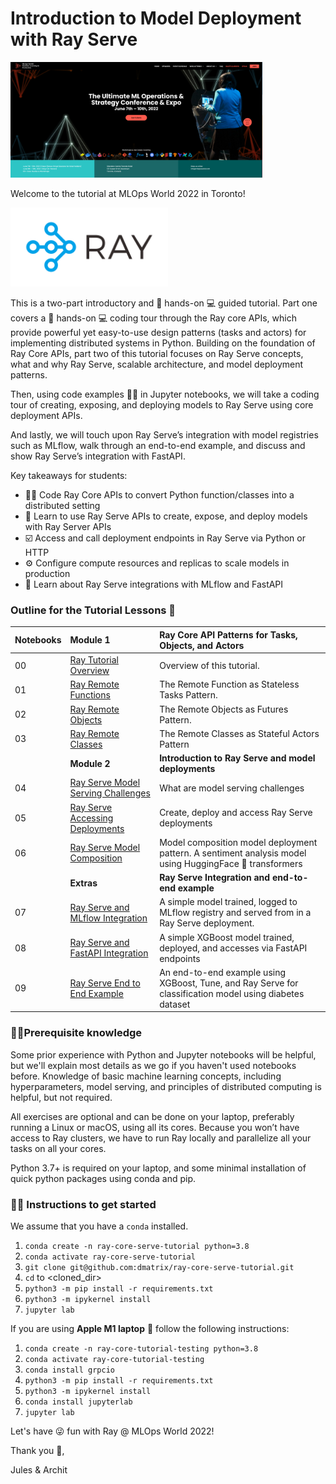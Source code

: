 # Introduction to Model Deployment with Ray Serve

<img src="images/mlops_world_toronto.png" height="50%" width="80%">

Welcome to the tutorial at MLOps World 2022 in Toronto!

<img src="images/ray-logo.png" height="50%" width="50%">

This is a two-part introductory and 👩 hands-on 💻 guided tutorial. Part one covers a 👩 hands-on 💻 coding tour through the Ray core APIs, 
which provide powerful yet easy-to-use design patterns (tasks and actors) for implementing distributed systems in Python. Building 
on the foundation of Ray Core APIs, part two of this tutorial focuses on Ray Serve concepts, what and why Ray Serve, 
scalable architecture, and model deployment patterns. 

Then, using code examples 👩‍💻 in Jupyter notebooks, we will take a coding tour of creating, exposing, and deploying models 
to Ray Serve using core deployment APIs.

And lastly, we will touch upon Ray Serve’s integration with model registries such as MLflow, walk through an end-to-end example, 
and discuss and show Ray Serve’s integration with FastAPI.

Key takeaways for students:
 * 👩‍💻 Code Ray Core APIs to convert Python function/classes into a distributed setting
 * 📖 Learn to use Ray Serve APIs to create, expose, and deploy models with Ray Server APIs
 * ☑️ Access and call deployment endpoints in Ray Serve via Python or HTTP
 * ⚙️ Configure compute resources and replicas to scale models in production
 * 📖 Learn about Ray Serve integrations with MLflow and FastAPI

### Outline for the Tutorial Lessons 📖


| Notebooks| **Module 1**|**Ray Core API Patterns for Tasks, Objects, and Actors** |
|:---------| :-----------|:----------------------------------------------------------|
| 00  | [Ray Tutorial Overview](ex_00_tutorial_overview.ipynb) | Overview of this tutorial. |
| 01  | [Ray Remote Functions ](ex_01_remote_funcs.ipynb) |The Remote Function as Stateless Tasks Pattern. |
| 02  | [Ray Remote Objects](ex_02_remote_objs.ipynb) |The Remote Objects as Futures Pattern. |
| 03  | [Ray Remote Classes](ex_03_remote_classes.ipynb) |The Remote Classes as Stateful Actors Pattern |
|     |**Module 2**|**Introduction to Ray Serve and model deployments** |
| 04  | [Ray Serve Model Serving Challenges](ex_04_model_serving_challenges.ipynb) | What are model serving challenges |
| 05  | [Ray Serve Accessing Deployments]( ex_05_ray_serve_create_and_access_deployments.ipynb) | Create, deploy and access Ray Serve deployments |
| 06  | [Ray Serve Model Composition](ex_06_model_composition.ipynb) | Model composition model deployment pattern. A sentiment analysis model using HuggingFace 🤗 transformers|
|     | **Extras** | **Ray Serve Integration and end-to-end example** |
| 07  | [Ray Serve and MLflow Integration](ex_07_ray_serve_mlflow.ipynb) | A simple model trained, logged to MLflow registry and served from in a Ray Serve deployment. |
| 08  | [Ray Serve and FastAPI Integration](ex_08_ray_serve_fastapi.ipynb) | A simple XGBoost model trained, deployed, and accesses via FastAPI endpoints |
| 09  | [Ray Serve End to End Example](ex_09_ray_serve_end_to_end.ipynb) | An end-to-end example using XGBoost, Tune, and Ray Serve for classification model using diabetes dataset |

### 🧑‍🎓Prerequisite knowledge ###

Some prior experience with Python and Jupyter notebooks will be helpful, but we'll explain most details as we go if you 
haven't used notebooks before. Knowledge of basic machine learning concepts, including hyperparameters, model serving, 
and principles of distributed computing is helpful, but not required.

All exercises are optional and can be done on your laptop, preferably running a Linux or macOS, using all its cores. 
Because you won’t have access to Ray clusters, we have to run Ray locally and parallelize all your tasks on all your cores.

Python 3.7+ is required on your laptop, and some minimal installation of quick python packages using conda and pip.

### 👩‍🏫 Instructions to get started

We assume that you have a `conda` installed.

 1. `conda create -n ray-core-serve-tutorial python=3.8`
 2. `conda activate ray-core-serve-tutorial`
 3. `git clone git@github.com:dmatrix/ray-core-serve-tutorial.git`
 4. `cd` to <cloned_dir>
 5. `python3 -m pip install -r requirements.txt`
 6. `python3 -m ipykernel install`
 7. `jupyter lab`
 
 If you are using **Apple M1 laptop** 🍎 follow the following instructions:
 
 1. `conda create -n ray-core-tutorial-testing python=3.8`
 2. `conda activate ray-core-tutorial-testing`
 3. `conda install grpcio`
 4. `python3 -m pip install -r requirements.txt`
 5. `python3 -m ipykernel install`
 6. `conda install jupyterlab`
 7. `jupyter lab`
 
Let's have 😜 fun with Ray @ MLOps World 2022!

Thank you 🙏,

Jules & Archit

